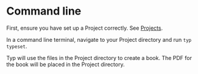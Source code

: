 # Command line

First, ensure you have set up a Project correctly. See [Projects](./projects.md).

In a command line terminal, navigate to your Project directory and run `typ typeset`.

Typ will use the files in the Project directory to create a book. The PDF for the book will be placed in the Project directory.